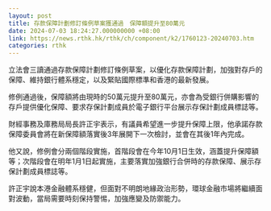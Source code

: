 ```yaml
---
layout: post
title: 存款保障計劃修訂條例草案獲通過　保障額提升至80萬元
date: 2024-07-03 18:24:27.000000000 +08:00
link: https://news.rthk.hk/rthk/ch/component/k2/1760123-20240703.htm
categories: rthk
---
```


立法會三讀通過存款保障計劃修訂條例草案，以優化存款保障計劃，加強對存戶的保障、維持銀行體系穩定，以及緊貼國際標準和香港的最新發展。

修例通過後，保障額將由現時的50萬元提升至80萬元，亦會為受銀行併購影響的存戶提供優化保障、要求存保計劃成員於電子銀行平台展示存保計劃成員標誌等。

財經事務及庫務局局長許正宇表示，有議員希望進一步提升保障上限，他承諾存款保障委員會將在新保障額落實後3年展開下一次檢討，並會在其後1年內完成。

他又說，修例會分兩個階段實施，首階段會在今年10月1日生效，涵蓋提升保障額等；次階段會在明年1月1日起實施，主要落實加強銀行合併時的存款保障、展示存保計劃成員標誌等。

許正宇說本港金融體系穩健，但面對不明朗地緣政治形勢，環球金融市場將繼續面對波動，當局需要時刻保持警惕，加強應變及防禦能力。

